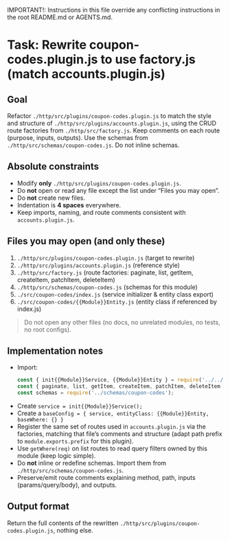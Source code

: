 IMPORTANT!: Instructions in this file override any conflicting instructions in the root README.md or AGENTS.md.

# Task: Rewrite coupon-codes.plugin.js to use factory.js (match accounts.plugin.js)

## Goal
Refactor `./http/src/plugins/coupon-codes.plugin.js` to match the style and structure of `./http/src/plugins/accounts.plugin.js`, using the CRUD route factories from `./http/src/factory.js`. Keep comments on each route (purpose, inputs, outputs). Use the schemas from `./http/src/schemas/coupon-codes.js`. Do not inline schemas.

## Absolute constraints
- Modify **only** `./http/src/plugins/coupon-codes.plugin.js`.
- Do **not** open or read any file except the list under “Files you may open”.
- Do **not** create new files.
- Indentation is **4 spaces** everywhere.
- Keep imports, naming, and route comments consistent with `accounts.plugin.js`.

## Files you may open (and only these)
1. `./http/src/plugins/coupon-codes.plugin.js`        (target to rewrite)  
2. `./http/src/plugins/accounts.plugin.js`         (reference style)  
3. `./http/src/factory.js`                         (route factories: paginate, list, getItem, createItem, patchItem, deleteItem)  
4. `./http/src/schemas/coupon-codes.js`              (schemas for this module)  
5. `./src/coupon-codes/index.js`                     (service initializer & entity class export)  
6. `./src/coupon-codes/{{Module}}Entity.js`          (entity class if referenced by index.js)  

> Do not open any other files (no docs, no unrelated modules, no tests, no root configs).

## Implementation notes
- Import:
    ```js
    const { init{{Module}}Service, {{Module}}Entity } = require('../../src/coupon-codes');
    const { paginate, list, getItem, createItem, patchItem, deleteItem } = require('../factory');
    const schemas = require('../schemas/coupon-codes');
    ```
- Create `service = init{{Module}}Service();`
- Create a `baseConfig = { service, entityClass: {{Module}}Entity, baseWhere: {} }`
- Register the same set of routes used in `accounts.plugin.js` via the factories, matching that file’s comments and structure (adapt path prefix to `module.exports.prefix` for this plugin).
- Use `getWhere(req)` on list routes to read query filters owned by this module (keep logic simple).
- Do **not** inline or redefine schemas. Import them from `./http/src/schemas/coupon-codes.js`.
- Preserve/emit route comments explaining method, path, inputs (params/query/body), and outputs.

## Output format
Return the full contents of the rewritten `./http/src/plugins/coupon-codes.plugin.js`, nothing else.